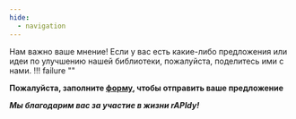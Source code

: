 ```yaml
---
hide:
  - navigation
---
```


Нам важно ваше мнение! Если у вас есть какие-либо предложения или идеи по улучшению нашей библиотеки, пожалуйста, поделитесь ими с нами.
!!! failure ""
    <div class="big-text">**Пожалуйста, заполните <a href="https://github.com/daniil-grois/rAPIdy/issues/new?assignees=&labels=feature&projects=daniil-grois%2FrAPIdy&template=new_feature.yml&title=New+Feature%3A+<title>" target="_blank">форму</a>, чтобы отправить ваше предложение**</div>

***Мы благодарим вас за участие в жизни <span class="note-color">rAPIdy</span>!***


